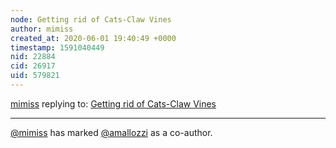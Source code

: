 ```yaml
---
node: Getting rid of Cats-Claw Vines
author: mimiss
created_at: 2020-06-01 19:40:49 +0000
timestamp: 1591040449
nid: 22884
cid: 26917
uid: 579821
---
```




[mimiss](../profile/mimiss) replying to: [Getting rid of Cats-Claw Vines](../wiki/getting-rid-of-cats-claw-vines)

----
 [@mimiss](/profile/mimiss) has marked [@amallozzi](/profile/amallozzi) as a co-author. 